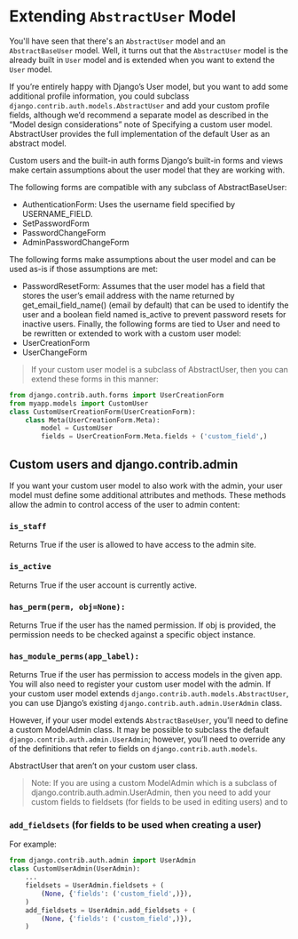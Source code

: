 # Extending `AbstractUser` Model

You'll have seen that there's an `AbstractUser` model and an `AbstractBaseUser`
model. Well, it turns out that the `AbstractUser` model is the already built in
`User` model and is extended when you want to extend the `User` model.

If you’re entirely happy with Django’s User model, but you want to add some
additional profile information, you could subclass
`django.contrib.auth.models.AbstractUser` and add your custom profile fields,
although we’d recommend a separate model as described in the “Model design
considerations” note of Specifying a custom user model. AbstractUser provides
the full implementation of the default User as an abstract model.

Custom users and the built-in auth forms Django’s built-in forms and views make
certain assumptions about the user model that they are working with.

The following forms are compatible with any subclass of AbstractBaseUser:

- AuthenticationForm: Uses the username field specified by USERNAME_FIELD.
- SetPasswordForm
- PasswordChangeForm
- AdminPasswordChangeForm

The following forms make assumptions about the user model and can be used as-is
if those assumptions are met:

- PasswordResetForm: Assumes that the user model has a field that stores the
  user’s email address with the name returned by get_email_field_name() (email
  by default) that can be used to identify the user and a boolean field named
  is_active to prevent password resets for inactive users. Finally, the
  following forms are tied to User and need to be rewritten or extended to work
  with a custom user model:
- UserCreationForm
- UserChangeForm

> If your custom user model is a subclass of AbstractUser, then you can extend
> these forms in this manner:

```py
from django.contrib.auth.forms import UserCreationForm
from myapp.models import CustomUser
class CustomUserCreationForm(UserCreationForm):
    class Meta(UserCreationForm.Meta):
        model = CustomUser
        fields = UserCreationForm.Meta.fields + ('custom_field',)
```

## Custom users and django.contrib.admin

If you want your custom user model to also work with the admin, your user model
must define some additional attributes and methods. These methods allow the
admin to control access of the user to admin content:

### `is_staff`

Returns True if the user is allowed to have access to the admin site.

### `is_active`

Returns True if the user account is currently active.

### `has_perm(perm, obj=None):`

Returns True if the user has the named permission. If obj is provided, the
permission needs to be checked against a specific object instance.

### `has_module_perms(app_label):`

Returns True if the user has permission to access models in the given app. You
will also need to register your custom user model with the admin. If your custom
user model extends `django.contrib.auth.models.AbstractUser`, you can use
Django’s existing `django.contrib.auth.admin.UserAdmin` class.

However, if your user model extends `AbstractBaseUser`, you’ll need to define a
custom ModelAdmin class. It may be possible to subclass the default
`django.contrib.auth.admin.UserAdmin`; however, you’ll need to override any of
the definitions that refer to fields on `django.contrib.auth.models`.

AbstractUser that aren’t on your custom user class.

> Note: If you are using a custom ModelAdmin which is a subclass of
> django.contrib.auth.admin.UserAdmin, then you need to add your custom fields
> to fieldsets (for fields to be used in editing users) and to

### `add_fieldsets` (for fields to be used when creating a user)

For example:

```py
from django.contrib.auth.admin import UserAdmin
class CustomUserAdmin(UserAdmin):
    ...
    fieldsets = UserAdmin.fieldsets + (
        (None, {'fields': ('custom_field',)}),
    )
    add_fieldsets = UserAdmin.add_fieldsets + (
        (None, {'fields': ('custom_field',)}),
    )
```
